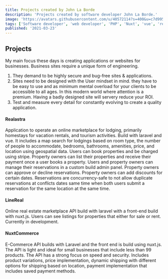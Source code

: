```yaml
---
title: Projects created by John La Borde
description: 'Projects created by software developer John La Borde.'
image: 'https://avatars.githubusercontent.com/u/40572114?s=400&u=c7d9950aceac671cb565a7158ac1890bd3d0c03a&v=4'
tags: ['Software developer', 'web developer', 'PHP', 'Nuxt', 'vue', 'real estate', 'real astra', 'line real', 'nuxtCommerce', 'Emails Plus']
published: '2021-03-23'
---
```


## Projects

My main focus these days is creating applications or websites for businesses.
Business sites require a unique form of engineering.
1) They demand to be highly secure and bug-free sites & applications.
2) Sites need to be designed with the User mindset in mind. they have to be easy to use and as minimum mental overload for your clients to be accessible to all ages. In this modern world where attention is a premium. Having a badly designed site will servery reduce your ROI.
3) Test and measure every detail for constantly evolving to create a quality application.

#### Realastra
Application to operate an online marketplace for lodging, primarily homestays for vacation rentals, and tourism activities.  Build with laravel and vue. It includes a map search for lodgings based on room type, the number of people to accommodate, bedrooms, bathrooms, amenities, price, and location using geospatial data. Users can book properties and be charged using stripe. Property owners can list their properties and receive their payment once a user books a property.
Users and property owners can manage their reservations in a custom build admin panel. Property owners can approve or decline reservations. Property owners can add discounts for certain dates. Reservations are concurrency-safe to not allow duplicate reservations at conflicts dates same time when both users submit a reservation for the same location at the same time.

#### LineReal
Online real estate marketplace API build with laravel with a front-end build with nuxt.js. Users can see listings for properties that either for sale or rent. Currently in development.

#### NuxtCommerce
E-Commerce API builds with Laravel and the front end is build using nuxt.js. The API is light and ideal for small businesses that include less than 99 products. The API has a strong focus on speed and security.
Includes product variations, price implementation, dynamic shipping with different options for shipping based on location, payment implementation that includes saved payment methods.

